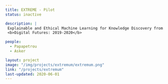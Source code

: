 ```yaml
---
title: EXTREME - Pilot
status: inactive

description: |
 Explainable and Ethical Machine Learning for Knowledge Discovery from Medical Data Sources<br>
 <b>Digital Futures: 2019-2020</b>

people:
  - Papapetrou
  - Asker

layout: project
image: "/img/projects/extremum/extremum.png"
link: "/projects/extremum"
last-updated: 2020-06-01
---
```


